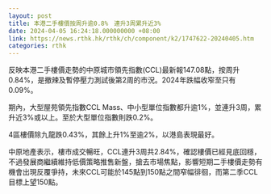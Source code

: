 ```yaml
---
layout: post
title: 本港二手樓價按周升逾0.8%　連升3周累升近3%
date: 2024-04-05 16:24:18.000000000 +08:00
link: https://news.rthk.hk/rthk/ch/component/k2/1747622-20240405.htm
categories: rthk
---
```


反映本港二手樓價走勢的中原城市領先指數(CCL)最新報147.08點，按周升0.84%，是撤辣及暫停壓力測試後第2周的市況。2024年跌幅收窄至只有0.09%。

期內，大型屋苑領先指數CCL Mass、中小型單位指數都升逾1%，並連升3周，累升近3%或以上。至於大型單位指數則跌0.2%。

4區樓價除九龍跌0.43%，其餘上升1%至逾2%，以港島表現最好。

中原地產表示，樓市成交暢旺，CCL連升3周共2.84%，確認樓價已經見底回穩，不過發展商繼續維持低價策略推售新盤，搶去市場焦點，影響短期二手樓價走勢有機會出現反覆爭持，未來CCL可能於145點到150點之間窄幅徘徊，而第二季CCL目標上望150點。
